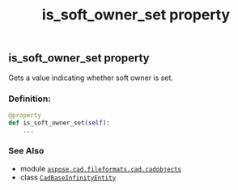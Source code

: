 ﻿---
title: is_soft_owner_set property
second_title: Aspose.CAD for Python via .NET API References
description: 
type: docs
weight: 180
url: /aspose.cad.fileformats.cad.cadobjects/cadbaseinfinityentity/is_soft_owner_set/
is_root: false
---

## is_soft_owner_set property


Gets a value indicating whether soft owner is set.
### Definition:
```python
@property
def is_soft_owner_set(self):
    ...
```

### See Also
* module [`aspose.cad.fileformats.cad.cadobjects`](../../)
* class [`CadBaseInfinityEntity`](/cad/python-net/aspose.cad.fileformats.cad.cadobjects/cadbaseinfinityentity)
